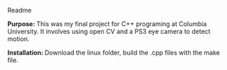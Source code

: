 <h>Readme</h> 

<b> Purpose: </b> This was my final project for C++ programing at Columbia University. It involves using open CV and a PS3 eye camera to detect motion. 

<b> Installation: </b> Download the linux folder, build the .cpp files with the make file. 
